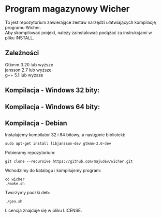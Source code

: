 # Program magazynowy Wicher
To jest repozytorium zawierające zestaw narzędzi ułatwiających kompilację programu Wicher.  
Aby skompilować projekt, należy zainstalować podążać za instrukcjami w pliku INSTALL.  
  
## Zależności
Gtkmm 3.20 lub wyższe  
jansson 2.7 lub wyższe  
g++ 5.1 lub wyższe  
  
## Kompilacja - Windows 32 bity:
## Kompilacja - Windows 64 bity:
## Kompilacja - Debian
Instalujemy kompilator 32 i 64 bitowy, a następnie biblioteki:
```
sudo apt-get install libjansson-dev gtkmm-3.0-dev
```
Pobieramy repozytorium:
```
git clone --recursive https://github.com/majudev/wicher.git
```
Wchodzimy do katalogu i kompilujemy program:
```
cd wicher  
./make.sh
```
Tworzymy paczki deb:
```
./gen.sh
```
Licencja znajduje się w pliku LICENSE.
